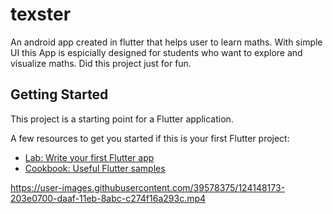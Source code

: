 # texster

An android app created in flutter that helps user to learn maths. With simple UI this App is espicially designed for students who want to explore and visualize maths.
Did this project just for fun. 

## Getting Started

This project is a starting point for a Flutter application.

A few resources to get you started if this is your first Flutter project:

- [Lab: Write your first Flutter app](https://flutter.dev/docs/get-started/codelab)
- [Cookbook: Useful Flutter samples](https://flutter.dev/docs/cookbook)



https://user-images.githubusercontent.com/39578375/124148173-203e0700-daaf-11eb-8abc-c274f16a293c.mp4


